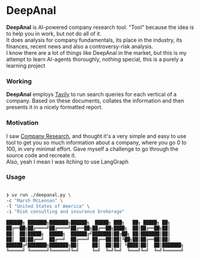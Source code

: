 # DeepAnal
**DeepAnal** is AI-powered company research tool. "Tool" because the idea is to help you in work, but not do all of it.  
It does analysis for company fundamentals, its place in the industry, its finances, recent news and also a controversy-risk analysis.  
I know there are a lot of things like DeepAnal in the market, but this is my attempt to learn AI-agents thoroughly, nothing special, this is a purely a learning project  

### Working
**DeepAnal** employs [Tavily](https://www.tavily.com/) to run search queries for each vertical of a company. Based on these documents, collates the information and then presents it in a nicely formatted report.  

### Motivation
I saw [Company Research](https://companyresearcher.tavily.com/), and thought it's a very simple and easy to use tool to get you so much information about a company, where you go 0 to 100, in very minimal effort. Gave myself a challenge to go through the source code and recreate it.  
Also, yeah I mean I was itching to use LangGraph

### Usage
```bash

❯ uv run ./deepanal.py \
-c "Marsh McLennan" \
-l "United States of America" \
-i "Risk consulting and insurance brokerage"

██████╗ ███████╗███████╗██████╗  █████╗ ███╗   ██╗ █████╗ ██╗
██╔══██╗██╔════╝██╔════╝██╔══██╗██╔══██╗████╗  ██║██╔══██╗██║
██║  ██║█████╗  █████╗  ██████╔╝███████║██╔██╗ ██║███████║██║
██║  ██║██╔══╝  ██╔══╝  ██╔═══╝ ██╔══██║██║╚██╗██║██╔══██║██║
██████╔╝███████╗███████╗██║     ██║  ██║██║ ╚████║██║  ██║███████╗
╚═════╝ ╚══════╝╚══════╝╚═╝     ╚═╝  ╚═╝╚═╝  ╚═══╝╚═╝  ╚═╝╚══════╝
```

